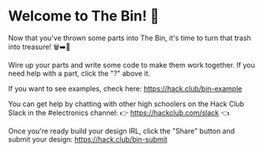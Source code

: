 # Welcome to The Bin! 🦝

Now that you've thrown some parts into The Bin, it's time to turn that trash into treasure! 🗑️➡️💎

Wire up your parts and write some code to make them work together. If you need
help with a part, click the "?" above it.

If you want to see examples, check here:
https://hack.club/bin-example

You can get help by chatting with other high schoolers on the Hack Club Slack in
the #electronics channel:
👉 https://hackclub.com/slack 👈

Once you're ready build your design IRL, click the "Share" button and submit
your design:
https://hack.club/bin-submit